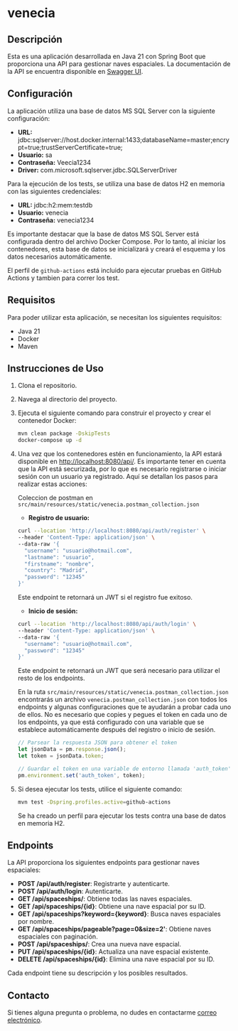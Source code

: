 # venecia
## Descripción

Esta es una aplicación desarrollada en Java 21 con Spring Boot que proporciona una API para gestionar naves espaciales. La documentación de la API se encuentra disponible en [Swagger UI](http://localhost:8080/api/swagger-ui/index.html).

## Configuración

La aplicación utiliza una base de datos MS SQL Server con la siguiente configuración:

- **URL:** jdbc:sqlserver://host.docker.internal:1433;databaseName=master;encrypt=true;trustServerCertificate=true;
- **Usuario:** sa
- **Contraseña:** Veecia1234
- **Driver:** com.microsoft.sqlserver.jdbc.SQLServerDriver

Para la ejecución de los tests, se utiliza una base de datos H2 en memoria con las siguientes credenciales:

- **URL:** jdbc:h2:mem:testdb
- **Usuario:** venecia
- **Contraseña:** venecia1234

Es importante destacar que la base de datos MS SQL Server está configurada dentro del archivo Docker Compose. Por lo tanto, al iniciar los contenedores, esta base de datos se inicializará y creará el esquema y los datos necesarios automáticamente.


El perfil de `github-actions` está incluido para ejecutar pruebas en GitHub Actions y tambien para correr los test.

## Requisitos

Para poder utilizar esta aplicación, se necesitan los siguientes requisitos:

- Java 21
- Docker
- Maven

## Instrucciones de Uso

1. Clona el repositorio.
2. Navega al directorio del proyecto.
3. Ejecuta el siguiente comando para construir el proyecto y crear el contenedor Docker:
    ```bash
    mvn clean package -DskipTests
    docker-compose up -d
    ```
4. Una vez que los contenedores estén en funcionamiento, la API estará disponible en [http://localhost:8080/api/](http://localhost:8080/api/). Es importante tener en cuenta que la API está securizada, por lo que es necesario registrarse o iniciar sesión con un usuario ya registrado. Aquí se detallan los pasos para realizar estas acciones:
   
   Coleccion de postman en `src/main/resources/static/venecia.postman_collection.json`
   
   - **Registro de usuario:**
    ```bash
    curl --location 'http://localhost:8080/api/auth/register' \
    --header 'Content-Type: application/json' \
    --data-raw '{
      "username": "usuario@hotmail.com",
      "lastname": "usuario",
      "firstname": "nombre",
      "country": "Madrid",
      "password": "12345"
    }'
    ```
   Este endpoint te retornará un JWT si el registro fue exitoso.

   - **Inicio de sesión:**
    ```bash
    curl --location 'http://localhost:8080/api/auth/login' \
    --header 'Content-Type: application/json' \
    --data-raw '{
      "username": "usuario@hotmail.com",
      "password": "12345"
    }'
    ```
   Este endpoint te retornará un JWT que será necesario para utilizar el resto de los endpoints.

   En la ruta `src/main/resources/static/venecia.postman_collection.json` encontrarás un archivo `venecia.postman_collection.json` con todos los endpoints y algunas configuraciones que te ayudarán a probar cada uno de ellos. No es necesario que copies y pegues el token en cada uno de los endpoints, ya que está configurado con una variable que se establece automáticamente después del registro o inicio de sesión.

    ```javascript
    // Parsear la respuesta JSON para obtener el token
    let jsonData = pm.response.json();
    let token = jsonData.token;

    // Guardar el token en una variable de entorno llamada 'auth_token'
    pm.environment.set('auth_token', token);
    ```
5. Si desea ejecutar los tests, utilice el siguiente comando:
    ```bash
    mvn test -Dspring.profiles.active=github-actions
    ```
   Se ha creado un perfil para ejecutar los tests contra una base de datos en memoria H2.

    


## Endpoints

La API proporciona los siguientes endpoints para gestionar naves espaciales:


- **POST /api/auth/register**: Registrarte y autenticarte.
- **POST /api/auth/login**: Autenticarte.
- **GET /api/spaceships/**: Obtiene todas las naves espaciales.
- **GET /api/spaceships/{id}**: Obtiene una nave espacial por su ID.
- **GET /api/spaceships?keyword={keyword}**: Busca naves espaciales por nombre.
- **GET /api/spaceships/pageable?page=0&size=2'**: Obtiene naves espaciales con paginación.
- **POST /api/spaceships/**: Crea una nueva nave espacial.
- **PUT /api/spaceships/{id}**: Actualiza una nave espacial existente.
- **DELETE /api/spaceships/{id}**: Elimina una nave espacial por su ID.

Cada endpoint tiene su descripción y los posibles resultados.

## Contacto

Si tienes alguna pregunta o problema, no dudes en contactarme [correo electrónico](mailto:julioflores781@gmail.com).

